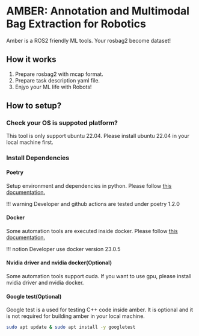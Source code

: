 # AMBER: Annotation and Multimodal Bag Extraction for Robotics

Amber is a ROS2 friendly ML tools.
Your rosbag2 become dataset!

## How it works

1. Prepare rosbag2 with mcap format.
2. Prepare task description yaml file.
3. Enjyo your ML life with Robots!

## How to setup?

### Check your OS is suppoted platform?
This tool is only support ubuntu 22.04.
Please install ubuntu 22.04 in your local machine first.

### Install Dependencies
#### Poetry
Setup environment and dependencies in python.
Please follow [this documentation.](https://python-poetry.org/docs/)

!!! warning
    Developer and github actions are tested under poetry 1.2.0

#### Docker
Some automation tools are executed inside docker.
Please follow [this documentation.](https://docs.docker.com/engine/install/ubuntu/)

!!! notion
    Developer use docker version 23.0.5

#### Nvidia driver and nvidia docker(Optional)
Some automation tools support cuda.
If you want to use gpu, please install nvidia driver and nvidia docker.

#### Google test(Optional)
Google test is a used for testing C++ code inside amber.
It is optional and it is not required for building amber in your local machine.

```bash
sudo apt update & sudo apt install -y googletest
```
